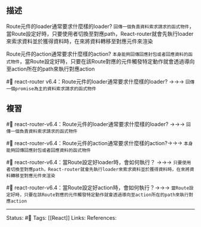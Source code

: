 
## 描述



Route元件的loader通常要求什麼樣的loader?
`回傳一個負責資料索求請求的函式物件`，當Route設定好時，只要使用者切換至對應path，React-router就會先執行loader來索求資料並於獲得資料時，在來將資料轉移至對應元件來渲染

Route元件的action通常要求什麼樣的action?
	`本身能夠回傳回應封包或者回應資料的函式物件`，當Route設定好時，只要在該Route對應的元件觸發特定動作就會透過導向至action所在的path來執行對應action


#🧠 react-router v6.4：Route元件的loader通常要求什麼樣的loader? ->->-> `回傳一個promise為主的資料索求請求的函式物件`
<!--SR:!2023-03-17,60,250-->


## 複習

#🧠 react-router-v6.4：Route元件的loader通常要求什麼樣的loader? ->->-> `回傳一個負責資料索求請求的函式物件`
<!--SR:!2023-03-31,69,250-->

#🧠 react-router-v6.4：Route元件的action通常要求什麼樣的action?->->-> `本身能夠回傳回應封包或者回應資料的函式物件`
<!--SR:!2023-01-23,28,250-->

#🧠 react-router-v6.4：當Route設定好loader時，會如何執行？ ->->-> `只要使用者切換至對應path，React-router就會先執行loader來索求資料並於獲得資料時，在來將資料轉移至對應元件來渲染`
<!--SR:!2023-01-20,26,250-->

#🧠 react-router-v6.4：當Route設定好action時，會如何執行？->->-> `當Route設定好時，只要在該Route對應的元件觸發特定動作就會透過導向至action所在的path來執行對應action`
<!--SR:!2023-03-10,55,250-->



---
Status: #🌱 
Tags:
[[React]]
Links:
References: